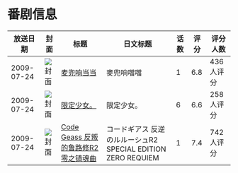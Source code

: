 # 番剧信息

|放送日期|封面|标题|日文标题|话数|评分|评分人数|
|---|---|---|---|---|---|---|
|2009-07-24|![封面](https://lain.bgm.tv/pic/cover/c/49/c0/2310_xZ98O.jpg)|[麦兜响当当](https://bangumi.tv/subject/2310)|麥兜响噹噹|1|6.8|436人评分|
|2009-07-24|![封面](https://lain.bgm.tv/pic/cover/c/87/ae/3712_kf0q1.jpg)|[限定少女。](https://bangumi.tv/subject/3712)|限定少女。|6|6.6|258人评分|
|2009-07-24|![封面](https://lain.bgm.tv/pic/cover/c/91/c3/99952_DoOvX.jpg)|[Code Geass 反叛的鲁路修R2 零之镇魂曲](https://bangumi.tv/subject/99952)|コードギアス 反逆のルルーシュR2 SPECIAL EDITION ZERO REQUIEM|1|7.4|742人评分|

